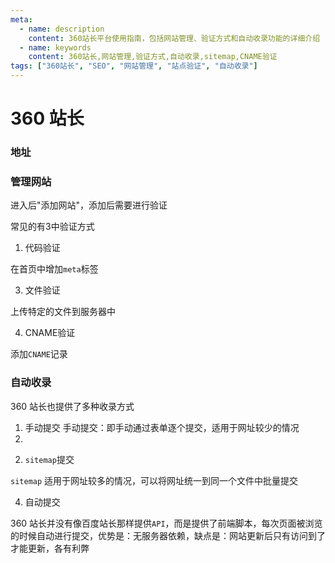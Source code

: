 ```yaml
---
meta:
  - name: description
    content: 360站长平台使用指南，包括网站管理、验证方式和自动收录功能的详细介绍
  - name: keywords
    content: 360站长,网站管理,验证方式,自动收录,sitemap,CNAME验证
tags: ["360站长", "SEO", "网站管理", "站点验证", "自动收录"]
---
```


# 360 站长

### 地址

<ImgView title="360 站长" url="https://zhanzhang.so.com/sitetool/site_manage" />

### 管理网站

进入后"添加网站"，添加后需要进行验证

常见的有3中验证方式

1. 代码验证

在首页中增加`meta`标签

<ImgView title="360站长" url="https://1.z.wiki/images/20211115/e44c9d978fb94b9f82587039ec0ef2a0.png" />


3. 文件验证

上传特定的文件到服务器中

<ImgView title="360站长" url="https://1.z.wiki/images/20211115/c9436da822714b76aaa478d6c47a8a9f.png" />



4. CNAME验证

添加`CNAME`记录

<ImgView title="360站长" url="https://1.z.wiki/images/20211115/5ec5ed73ce6a42b7b6f0813c6b15c1bc.png" />


### 自动收录

360 站长也提供了多种收录方式

1. 手动提交
手动提交：即手动通过表单逐个提交，适用于网址较少的情况
2. 
<ImgView title="360站长" url="https://4.z.wiki/images/20211115/3d6820d3d9624c4f85602b6411279fa0.png" />

2. `sitemap`提交

`sitemap` 适用于网址较多的情况，可以将网址统一到同一个文件中批量提交

<ImgView title="360站长" url="https://1.z.wiki/images/20211115/7450d4fdc50346d2bcc6b977ae88bd7b.png" />


4. 自动提交

360 站长并没有像百度站长那样提供`API`，而是提供了前端脚本，每次页面被浏览的时候自动进行提交，优势是：无服务器依赖，缺点是：网站更新后只有访问到了才能更新，各有利弊

<ImgView title="360站长" url="https://1.z.wiki/images/20211115/c000da1d55a44826ae9a01c0c6e16da2.png" />
